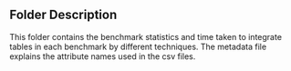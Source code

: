 ## Folder Description

This folder contains the benchmark statistics and time taken to integrate tables in each benchmark by different techniques. The metadata file explains the attribute names used in the csv files.